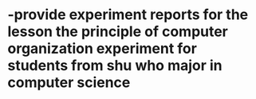 # -provide experiment reports for the lesson the principle of computer organization experiment for students from shu who major in computer science
